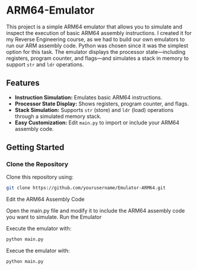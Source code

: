 
# ARM64-Emulator

This project is a simple ARM64 emulator that allows you to simulate and inspect the execution of basic ARM64 assembly instructions. I created it for my Reverse Engineering course, as we had to build our own emulators to run our ARM assembly code. Python was chosen since it was the simplest option for this task. The emulator displays the processor state—including registers, program counter, and flags—and simulates a stack in memory to support `str` and `ldr` operations.

## Features

- **Instruction Simulation:** Emulates basic ARM64 instructions.
- **Processor State Display:** Shows registers, program counter, and flags.
- **Stack Simulation:** Supports `str` (store) and `ldr` (load) operations through a simulated memory stack.
- **Easy Customization:** Edit `main.py` to import or include your ARM64 assembly code.

## Getting Started

### Clone the Repository

Clone this repository using:

```bash
git clone https://github.com/yourusername/Emulator-ARM64.git
```

Edit the ARM64 Assembly Code

Open the main.py file and modify it to include the ARM64 assembly code you want to simulate.
Run the Emulator

Execute the emulator with:

```bash
python main.py
```


Execue the emulator with:
```bash
python main.py
```




